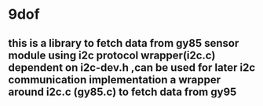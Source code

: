 # 9dof
## this is a library to fetch data from gy85 sensor module using i2c protocol wrapper(i2c.c) dependent on i2c-dev.h ,can be used for later i2c communication implementation a wrapper around i2c.c (gy85.c) to fetch data from gy95